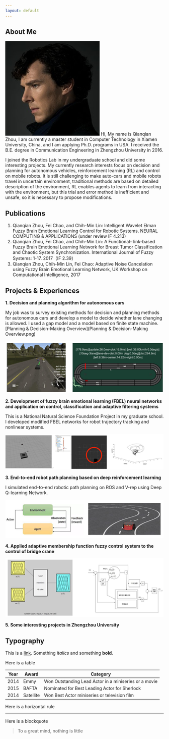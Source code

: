 ```yaml
---
layout: default
---
```


## About Me

<img class="profile-picture" src="sherlock.jpg">
Hi, My name is Qianqian Zhou, I am currently a master student in Computer Technology in Xiamen University, China, and I am applying Ph.D. programs in USA. I received the B.E. degree in Communication Engineering in Zhengzhou University in 2016.

I joined the Robotics Lab in my undergraduate school and did some interesting projects. My currently research interests focus on decision and planning for autonomous vehicles, reinforcement learning (RL) and control on mobile robots. It is still challenging to make auto-cars and mobile robots travel in uncertain environment, traditional methods are based on detailed description of the environment, RL enables agents to learn from interacting with the environment, but this trial and error method is inefficient and unsafe, so it is necessary to propose modifications.




## Publications

1. Qianqian Zhou, Fei Chao, and Chih-Min Lin: Intelligent Wavelet Elman Fuzzy Brain Emotional Learning Control for Robotic Systems. NEURAL COMPUTING & APPLICATIONS  (under review IF 4.213)
2. Qianqian Zhou, Fei Chao, and Chih-Min Lin: A Functional- link-based Fuzzy Brain Emotional Learning Network for Breast Tumor Classification and Chaotic System Synchronization. International Journal of Fuzzy Systems: 1-17. 2017（IF 2.39）
3. Qianqian Zhou, Chih-Min Lin, Fei Chao: Adaptive Noise Cancelation using Fuzzy Brain Emotional Learning Network, UK Workshop on Computational Intelligence, 2017


## Projects & Experiences

 **1. Decision and planning algorithm for autonomous cars**

My job was to survey existing methods for decision and planning methods for autonomous cars and develop a model to decide whether lane changing is allowed. I used a gap model and a model based on finite state machine.[Planning & Decision-Making Overview](Planning & Decision-Making Overview.png)

<img src="uisee.jpg" />




 **2. Development of fuzzy brain emotional learning (FBEL) neural networks and application on control, classification and adaptive filtering systems**

This is a National Natural Science Foundation Project in my graduate school. I developed modified FBEL networks for robot trajectory tracking and nonlinear systems.


<img src="xmu.jpg" />

 **3. End-to-end robot path planning based on deep reinforcement learning**

I simulated end-to-end robotic path planning on ROS and V-rep using Deep Q-learning Network.


<img src="dqn.jpg" />

**4. Applied adaptive membership function fuzzy control system to the control of bridge crane**

<img src="zju.jpg" />

 **5. Some interesting projects in Zhengzhou University**

## Typography

This is a [link](http://google.com). Something *italics* and something **bold**.

Here is a table

Year | Award | Category
-----|-------|--------
2014 | Emmy  | Won Outstanding Lead Actor in a miniseries or a movie
2015 | BAFTA | Nominated for Best Leading Actor for Sherlock
2014 | Satellite | Won Best Actor miniseries or television film

Here is a horizontal rule

---

Here is a blockquote

> To a great mind, nothing is little


